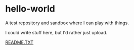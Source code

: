 # hello-world
A test repository and sandbox where I can play with things.

I could write stuff here, but I'd rather just upload.

[README.TXT](https://github.com/greengooscenario/hello-world/files/6658107/README.TXT)
